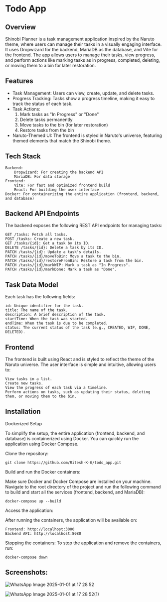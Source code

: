 # Todo App
Overview
---
Shinobi Planner is a task management application inspired by the Naruto theme, where users can manage their tasks in a visually engaging interface. 
It uses Dropwizard for the backend, MariaDB as the database, and Vite for the frontend. 
The app allows users to manage their tasks, view progress, and perform actions like marking tasks as in progress, completed, deleting, or moving them to a bin for later restoration.

Features
---
- Task Management: Users can view, create, update, and delete tasks.
- Progress Tracking: Tasks show a progress timeline, making it easy to track the status of each task.
- Task Actions:
    1. Mark tasks as "In Progress" or "Done"
    2. Delete tasks permanently
    3. Move tasks to the bin (for later restoration)
    4. Restore tasks from the bin
- Naruto-Themed UI: The frontend is styled in Naruto's universe, featuring themed elements that match the Shinobi theme.

Tech Stack
---
    Backend:
        Dropwizard: For creating the backend API
        MariaDB: For data storage
    Frontend:
        Vite: For fast and optimized frontend build
        React: For building the user interface
    Docker: For containerizing the entire application (frontend, backend, and database)

Backend API Endpoints
---
The backend exposes the following REST API endpoints for managing tasks:

    GET /tasks: Fetch all tasks.
    POST /tasks: Create a new task.
    GET /tasks/{id}: Get a task by its ID.
    DELETE /tasks/{id}: Delete a task by its ID.
    PATCH /tasks/{id}: Update a task's details.
    PATCH /tasks/{id}/moveToBin: Move a task to the bin.
    PATCH /tasks/{id}/restoreFromBin: Restore a task from the bin.
    PATCH /tasks/{id}/markWIP: Mark a task as "In Progress".
    PATCH /tasks/{id}/markDone: Mark a task as "Done".

Task Data Model
---
Each task has the following fields:

    id: Unique identifier for the task.
    title: The name of the task.
    description: A brief description of the task.
    startTime: When the task was started.
    endTime: When the task is due to be completed.
    status: The current status of the task (e.g., CREATED, WIP, DONE, DELETED).

Frontend
---
The frontend is built using React and is styled to reflect the theme of the Naruto universe. The user interface is simple and intuitive, allowing users to:

    View tasks in a list.
    Create new tasks.
    View the progress of each task via a timeline.
    Perform actions on tasks, such as updating their status, deleting them, or moving them to the bin.

Installation
---

Dockerized Setup

To simplify the setup, the entire application (frontend, backend, and database) is containerized using Docker. You can quickly run the application using Docker Compose.

Clone the repository:
```
git clone https://github.com/Ritesh-K-G/todo_app.git
```
Build and run the Docker containers:

Make sure Docker and Docker Compose are installed on your machine.
Navigate to the root directory of the project and run the following command to build and start all the services (frontend, backend, and MariaDB):
```
docker-compose up --build
```
Access the application:

After running the containers, the application will be available on:
```
Frontend: http://localhost:3000
Backend API: http://localhost:8080
```
Stopping the containers: To stop the application and remove the containers, run:
```
docker-compose down
```

Screenshots:
---

![WhatsApp Image 2025-01-01 at 17 28 52](https://github.com/user-attachments/assets/80863d29-a28c-423a-bbef-25f54e45a26e)

![WhatsApp Image 2025-01-01 at 17 28 52(1)](https://github.com/user-attachments/assets/97978251-2c77-4018-9650-877f3e3a35db)
